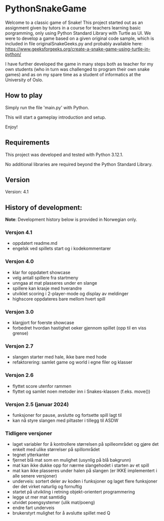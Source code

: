 # PythonSnakeGame

Welcome to a classic game of Snake! This project started out as an assignment given by tutors in a course for teachers
learning basic porgramming, only using Python Standard Library with Turtle as UI. We were to develop a game based on a given original code sample, which is 
included in file originalSnakeGeeks.py and probably available here:
https://www.geeksforgeeks.org/create-a-snake-game-using-turtle-in-python/

I have further developed the game in many steps both as teacher for my own
students (who in turn was challenged to program their own snake games) and
as on my spare time as a student of informatics at the University of Oslo. 

## How to play
Simply run the file 'main.py' with Python.

This will start a gameplay introduction and setup. 

Enjoy!

## Requirements

This project was developed and tested with Python 3.12.1. 

No additional libraries are required beyond the Python Standard Library.

## Version
Version: 4.1

## History of development:

**Note**: Development history below is provided in Norwegian only.

### Versjon 4.1

- oppdatert readme.md
- engelsk ved spillets start og i kodekommentarer

### Versjon 4.0

- klar for oppdatert showcase
- velg antall spillere fra startmeny
- unngaa at mat plasseres under en slange
- spillere kan krasje med hverandre
- utviklet scoring i 2-player-mode og display av meldinger
- highscore oppdateres bare mellom hvert spill

### Versjon 3.0

- klargjort for foerste showcase
- forbedret hvordan hastighet oeker gjennom spillet (opp til en viss grense)

### Versjon 2.7

- slangen starter med hale, ikke bare med hode
- refaktorering: samlet game og world i egne filer og klasser

### Versjon 2.6

- flyttet score utenfor rammen
- flyttet og samlet noen metoder inn i Snakes-klassen (f.eks. move())

### Versjon 2.5 (januar 2024)

- funksjoner for pause, avslutte og fortsette spill lagt til
- kan nå styre slangen med piltaster i tillegg til ASDW

### Tidligere versjoner

- laget variabler for å kontrollere størrelsen på spilleområdet og gjøre det 
  enkelt med ulike størrelser på spillområdet
- tegnet ytterkanter
- fjernet blå mat som en mulighet (usynlig på blå bakgrunn)
- mat kan ikke dukke opp for nærme slangehodet i starten av et spill
- mat kan ikke plasseres under halen på slangen (er IKKE implementert i alle 
  senere versjoner)
- underveis: sortert deler av koden i funksjoner og laget flere funksjoner der
  det virket naturlig og fornuftig
- startet på utvikling i retning objekt-orientert programmering
- legge ut mer mat samtidig
- utvidet poengsystemer (ulik mat/poeng)
- endre fart underveis
- brukerstyrt mulighet for å avslutte spillet med Q
